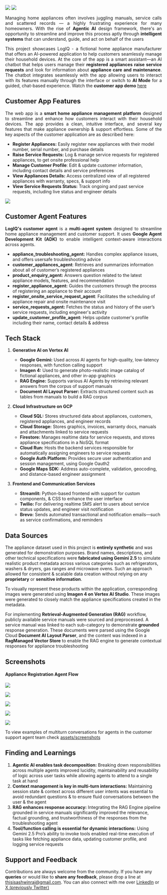 ![](https://github.com/thisisashwinraj/logiq-smart-appliance-management/blob/main/assets/readme_assets/logiq_banner_dark.png#gh-dark-mode-only)
![](https://github.com/thisisashwinraj/logiq-smart-appliance-management/blob/main/assets/readme_assets/logiq_banner_light.png#gh-light-mode-only)

<P align='justify'>Managing home appliances often involves juggling manuals, service calls and scattered records — a highly frustrating experience for many homeowners. With the rise of <B>Agentic AI</B> design framework, there's an opportunity to streamline and improve this process aptly through <B>intelligent systems</B> that can understand, guide, and act on behalf of the users</P>

<P align='justify'>This project showcases LogIQ - a fictional home appliance manufacturer that offers an AI-powered application to help customers seamlessly manage their household devices. At the core of the app is a smart assistant—an  AI chatbot that helps users manage their <B>registered appliances</B> <B>raise service requests</B> and look for information about <B>appliance care and maintenance</B>. The chatbot integrates seamlessly with the app allowing users to interact with its features manually through the interface or switch to <B>AI Mode</B> for a guided, chat-based experience. Watch the <B>customer app demo</B> <a href='https://github.com/thisisashwinraj/logiq-smart-appliance-management/tree/main?tab=readme-ov-file#screenshots'>here</a></P>


## Customer App Features

<P align='justify'>The web app is a <B>smart home appliance management platform</B> designed to streamline and enhance how customers interact with their household devices. The app provides a clean, intuitive interface, and several key features that make appliance ownership & support effortless. Some of the key aspects of the customer application are as described here:</P>

- **Register Appliances:** Easily register new appliances with their model number, serial number, and purchase details
- **Raise Service Requests:** Log & manage service requests for registered appliances, to get onsite professional help
- **Manage Customer Profile**: Edit & update customer information, including contact details and service preferences
- **View Appliances Details:** Access centralized view of all registered appliances with warranty, specs, & support info
- **View Service Requests Status:** Track ongoing and past service requests, including live status and engineer details

![](https://github.com/thisisashwinraj/logiq-smart-appliance-management/blob/main/assets/readme_assets/logiq_home.png)


## Customer Agent Features

<P align='justify'><B>LogIQ's customer agent</B> is a <B>multi-agent system</B> designed to streamline home appliance management and customer support. It uses <B>Google Agent Development Kit (ADK)</B> to enable intelligent context-aware interactions across agents.</P>

- **appliance_troubleshooting_agent:** Handles complex appliance issues, and offers usersafe troubleshooting advice
- **customer_appliances_agent**: Retrieves and summarizes information about all of customer’s registered appliances
- **product_enquiry_agent:** Answers question related to the latest appliance models, features, and recommendation
- **register_appliance_agent:** Guides the customers through the process of registering an appliance to their account
- **register_onsite_service_request_agent**: Facilitates the scheduling of appliance repair and onsite maintenance visit
- **service_requests_agent:** Fetches the status and history of the user’s service requests, including engineer's activity
- **update_customer_profile_agent:** Helps update customer's profile including their name, contact details & address


## Tech Stack

1. **Generative AI on Vertex AI**
    - **Google Gemini:** Used across AI agents for high-quality, low-latency responses, with function calling support
    - **Imagen 4:** Used to generate photo-realistic image catalog of fictional appliances, and other in-app graphics
    - **RAG Engine:** Supports various AI Agents by retrieving relevant answers from the corpus of support manuals
    - **Document AI Layout Parser:** Extracts structured content such as tables from manuals to build a RAG corpus

2. **Cloud Infrastructure on GCP**
    - **Cloud SQL:** Stores structured data about appliances, customers, registered appliances, and engineer records
    - **Cloud Storage:** Stores graphics, invoices, warranty docs, manuals and attachments linked to service requests
    - **Firestore:** Manages realtime data for service requests, and stores appliance specifications in a NoSQL format
    - **Cloud Run:** Hosts the backend services responsible for automatically assigning engineers to service requests
    - **Google Auth Platform:** Provides secure user authentication and session management, using Google Oauth2
    - **Google Maps SDK:** Address auto-complete, validation, geocoding, and distance-based engineer assignment

3. **Frontend and Communication Services**
    - **Streamlit:** Python-based frontend with support for custom components, & CSS to enhance the user interface
    - **Twilio:** For delivering realtime SMS alert to users about service status updates, and engineer visit notification
    - **Brevo:** Sends automated transactional and notification emails—such as service confirmations, and reminders

<!--
## Customer Agent Architecture
<P align='justify'><B>LogIQ</B> primarily integrates <B>Gemini 2.5 Pro</B>, <B>Gemini 2.5 Flash</B>, and <B>Gemini 2.5 Flash Lite</B> for high-performance tasks. It also integrates with <B>open-weight models</B> like <B>Mistral Small 3.2</B>, and <B>DeepSeek-V3</B> for flexible backend orchestration.</P>

![](https://github.com/thisisashwinraj/logiq-smart-appliance-management/blob/main/assets/architecture/customer_agent_architecture.png)
-->

## Data Sources

The appliance dataset used in this project is **entirely synthetic** and was generated for demonstration purposes. Brand names, descriptions, and other technical specifications were **fabricated using Gemini 2.5** to simulate realistic product metadata across various categories such as refrigerators, washers & dryers, gas ranges and microwave ovens. Such an approach allowed for consistent & scalable data creation without relying on any **proprietary** or **sensitive information**.

To visually represent these products within the application, corresponding images were generated using **Imagen 4 on Vertex AI Studio**. These images were generated to closely match the appliance specifications created in the metadata.

For implementing **Retrieval-Augmented Generation (RAG)** workflow, publicly available service manuals were sourced and preprocessed. A service manual was linked to each sub-category to demonstrate **grounded** response generation. These documents were parsed using the Google Cloud **Document AI Layout Parser**, and the content was indexed in a **RagManaged Vector Store** to enable the RAG engine to generate contextual responses for appliance troubleshooting


## Screenshots

#### Appliance Registration Agent Flow

![](https://github.com/thisisashwinraj/logiq-smart-appliance-management/blob/main/assets/readme_assets/chat_register_appliance_1.png)

![](https://github.com/thisisashwinraj/logiq-smart-appliance-management/blob/main/assets/readme_assets/chat_register_appliance_2.png)

![](https://github.com/thisisashwinraj/logiq-smart-appliance-management/blob/main/assets/readme_assets/chat_register_appliance_3.png)

![](https://github.com/thisisashwinraj/logiq-smart-appliance-management/blob/main/assets/readme_assets/chat_register_appliance_4.png)

![](https://github.com/thisisashwinraj/logiq-smart-appliance-management/blob/main/assets/readme_assets/chat_register_appliance_5.png)

<!--
<HR>

#### 2. Product Enquiry Agent Flow

![](https://github.com/thisisashwinraj/logiq-smart-appliance-management/blob/main/assets/screenshots/chat/product_enquiry/chat_product_enquiry_1.PNG)

![](https://github.com/thisisashwinraj/logiq-smart-appliance-management/blob/main/assets/screenshots/chat/product_enquiry/chat_product_enquiry_2.PNG)

![](https://github.com/thisisashwinraj/logiq-smart-appliance-management/blob/main/assets/screenshots/chat/product_enquiry/chat_product_enquiry_3.PNG)

![](https://github.com/thisisashwinraj/logiq-smart-appliance-management/blob/main/assets/screenshots/chat/product_enquiry/chat_product_enquiry_4.PNG)

![](https://github.com/thisisashwinraj/logiq-smart-appliance-management/blob/main/assets/screenshots/chat/product_enquiry/chat_product_enquiry_5.PNG)
-->

To view examples of multiturn conversations for agents in the customer support agent team check [assets/screenshots](https://github.com/thisisashwinraj/logiq-smart-appliance-management/tree/main/assets/screenshots/chat)


## Finding and Learnings

1. **Agentic AI enables task decomposition:** Breaking down responsibilities across multiple agents improved lucidity, maintainability and reusability of logic across user tasks while allowing agents to attend to a single task at hand
2. **Context management is key in multi-turn interactions:** Maintaining session state & context across different user intents was essential to avoid redundant questions & to ensure fluid conversations between the user & the agent
3. **RAG enhances response accuracy:** Integrating the RAG Engine pipeline grounded in service manuals significantly improved the relevance, factual grounding, and trustworthiness of the responses from the troubleshooting agent
4. **Tool/function calling is essential for dynamic interactions:** Using Gemini 2.5 Pro’s ability to invoke tools enabled real-time execution of tasks like fetching appliance data, updating customer profile, and logging service requests


## Support and Feedback
Contributions are always welcome from the community. If you have any **queries** or would like to **share any feedback**, please drop a line at thisisashwinraj@gmail.com. You can also connect with me over [LinkedIn](https://www.linkedin.com/in/thisisashwinraj/) or [X (previously Twitter)](https://x.com/thisisashwinraj)

